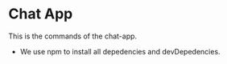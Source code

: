 # Chat App

This is the commands of the chat-app.

- We use npm to install all depedencies and devDepedencies.
